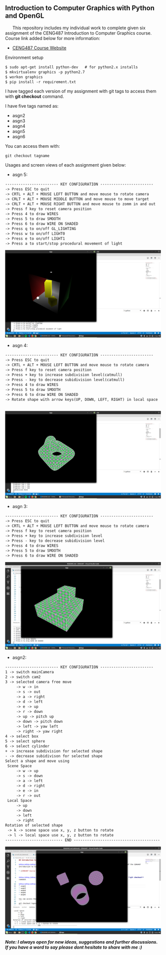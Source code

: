 ## Introduction to Computer Graphics with Python and OpenGL

&nbsp;&nbsp;&nbsp;&nbsp;&nbsp;&nbsp;This repository includes my individual work to complete given six assignment of the CENG487 Introduction to Computer Graphics course. Course link added below for more information:

* [CENG487 Course Website](http://ceng.iyte.edu.tr/courses/ceng-487/)

Environment setup 

```shell
$ sudo apt-get install python-dev   # for python2.x installs
$ mkvirtualenv graphics -p python2.7
$ workon graphics
$ pip install -r requirement.txt
```


I have tagged each version of my assignment with git tags to access them with **git checkout** command.

I have five tags named as:
* asgn2
* asgn3
* asgn4
* asgn5
* asgn6

You can access them with:
```
git checkout tagname
```

Usages and screen views of each assignment given below:

* asgn 5:

```text
------------------------ KEY CONFIGURATION ------------------------
-> Press ESC to quit
-> CRTL + ALT + MOUSE LEFT BUTTON and move mouse to rotate camera
-> CRLT + ALT + MOUSE MIDDLE BUTTON and move mouse to move target
-> CRLT + ALT + MOUSE RIGHT BUTTON and move mouse to zomm in and out
-> Press f key to reset camera position
-> Press 4 to draw WIRES
-> Press 5 to draw SMOOTH
-> Press 6 to draw WIRE ON SHADED
-> Press q to on/off GL_LIGHTING
-> Press w to on/off LIGHT0
-> Press e to on/off LIGHT1
-> Press a to start/stop procedural movement of light

```
![alt text](https://github.com/feyil/CENG487/blob/master/screenshots/asgn5.png "asgn5")

* asgn 4:

```text
------------------------ KEY CONFIGURATION ------------------------
-> Press ESC to quit
-> CRTL + ALT + MOUSE LEFT BUTTON and move mouse to rotate camera
-> Press f key to reset camera position
-> Press + key to increase subdivision level(catmull)
-> Press - key to decrease subidivision level(catmull)
-> Press 4 to draw WIRES
-> Press 5 to draw SMOOTH
-> Press 6 to draw WIRE ON SHADED
-> Rotate shape with arrow keys(UP, DOWN, LEFT, RIGHT) in local space


```

![alt text](https://github.com/feyil/CENG487/blob/master/screenshots/asgn4.png "asgn4")

* asgn 3:

```text
------------------------ KEY CONFIGURATION ------------------------
-> Press ESC to quit
-> CRTL + ALT + MOUSE LEFT BUTTON and move mouse to rotate camera
-> Press f key to reset camera position
-> Press + key to increase subdivision level
-> Press - key to decrease subidivision level
-> Press 4 to draw WIRES
-> Press 5 to draw SMOOTH
-> Press 6 to draw WIRE ON SHADED

```

![alt text](https://github.com/feyil/CENG487/blob/master/screenshots/asgn3.png "asgn3")

* asgn2:

```text
------------------------ KEY CONFIGURATION ------------------------
1 -> switch mainCamera
2 -> switch cam2
3 -> selected camera free move
     -> w -> in
     -> s -> out
     -> a -> right
     -> d -> left
     -> e -> up
     -> r -> down
     -> up -> pitch up
     -> down -> pitch down
     -> left -> yaw left
     -> right -> yaw right
4 -> select box
5 -> select sphere
6 -> select cylinder
+ -> increase subdivision for selected shape
- -> decrease subidivison for selected shape
Select a shape and move using
 Scene Space
     -> w -> up
     -> s -> down
     -> a -> left
     -> d -> right
     -> e -> in
     -> r -> out
 Local Space
     -> up
     -> down
     -> left
     -> right
Rotation of selected shape
 -> k -> scene space use x, y, z button to rotate
 -> l -> local space use x, y, z button to rotate
-------------------------- END ---------------------------------------

```

![alt text](https://github.com/feyil/CENG487/blob/master/screenshots/asgn2.png "asgn2")


***Note: I always open for new ideas, suggestions and further discussions. If you have a word to say please dont hesitate to share with me :)***
